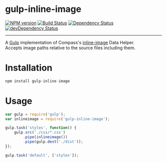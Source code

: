 gulp-inline-image
==========

[![NPM version][npm-image]][npm-url] 
[![Build Status][travis-image]][travis-url] 
[![Dependency Status][dep-image]][dep-url] 
[![devDependency Status][devdep-image]][devdep-url] 

---

A [Gulp](http://github.com/gulpjs/gulp) implementation of Compass's [inline-image](http://compass-style.org/reference/compass/helpers/inline-data/#inline-image) Data Helper.  
Accepts image paths relative to the source files including them.

# Installation
```js
npm install gulp-inline-image
```

# Usage
```js
var gulp = require('gulp');
var inlineimage = require('gulp-inline-image');

gulp.task('styles', function() {
    gulp.src('./css/*.css')
        .pipe(inlineimage()) 
        .pipe(gulp.dest('./dist'));
});

gulp.task('default', ['styles']);
```

[npm-url]: https://www.npmjs.com/packages/gulp-inline-image
[npm-image]: http://img.shields.io/npm/v/gulp-inline-image.svg?style=flat
[travis-url]: https://travis-ci.org/dkruythoff/gulp-inline-image
[travis-image]: https://travis-ci.org/dkruythoff/gulp-inline-image.svg?branch=master
[dep-url]: https://david-dm.org/dkruythoff/gulp-inline-image
[dep-image]: https://david-dm.org/dkruythoff/gulp-inline-image.svg
[devdep-url]: https://david-dm.org/dkruythoff/gulp-inline-image#info=devDependencies
[devdep-image]: https://david-dm.org/dkruythoff/gulp-inline-image/dev-status.svg